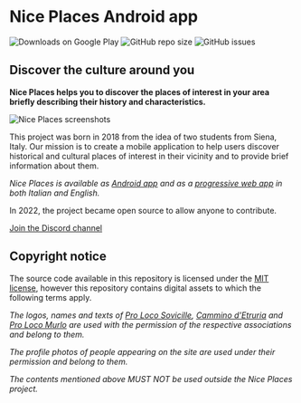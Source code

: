 # Nice Places Android app

![Downloads on Google Play](https://img.shields.io/badge/downloads-1.2K-success)
![GitHub repo size](https://img.shields.io/github/repo-size/niceplaces/android-app)
![GitHub issues](https://img.shields.io/github/issues/niceplaces/android-app)

## Discover the culture around you

**Nice Places helps you to discover the places of interest in your area briefly describing their history and characteristics.**

![Nice Places screenshots](https://github.com/niceplaces/.github/blob/main/profile/devices-en.png)

This project was born in 2018 from the idea of two students from Siena, Italy.  Our mission is to create a mobile application to help users discover historical and cultural places of interest in their vicinity and to provide brief information about them.

*Nice Places is available as [Android app](https://play.google.com/store/apps/details?id=com.niceplaces.niceplaces) and as a [progressive web app](https://www.niceplaces.it/en/app/) in both Italian and English.*

In 2022, the project became open source to allow anyone to contribute.

[Join the Discord channel](https://discord.gg/p9fC72mzDX)

## Copyright notice

The source code available in this repository is licensed under the [MIT license](https://github.com/niceplaces/android-app/blob/main/LICENSE), however this repository contains digital assets to which the following terms apply.

*The logos, names and texts of [Pro Loco Sovicille](http://www.prolocosovicille.it/), [Cammino d'Etruria](https://www.facebook.com/camminodetruria/) and [Pro Loco Murlo](https://prolocomurlo.it/) are used with the permission of the respective associations and belong to them.*

*The profile photos of people appearing on the site are used under their permission and belong to them.*

*The contents mentioned above MUST NOT be used outside the Nice Places project.*
